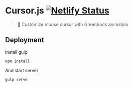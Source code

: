 # Cursor.js [![Netlify Status](https://api.netlify.com/api/v1/badges/9d9b7120-8c9d-486d-b53e-7fa938ce5c78/deploy-status)](https://app.netlify.com/sites/cursorism/deploys)

> 🦄 Customize mouse cursor with GreenSock animation

## Deployment

Install gulp

```shell
npm install
```

And start server

```shell
gulp serve
```